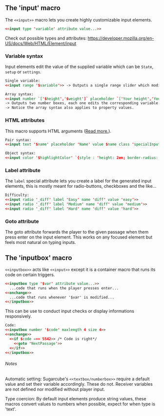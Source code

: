 ## The 'input' macro ##

The `<<input>>` macro lets you create highly customizable input elements.

```html
<<input type 'variable' attribute value...>>
```

Check out possible types and attributes: https://developer.mozilla.org/en-US/docs/Web/HTML/Element/input

### Variable syntax ###

Input elements edit the value of the supplied variable which can be `State`, `setup` or `settings`.

```html
Single variable:
<<input range '$variable'>> -> Outputs a single range slider which modifies '$variable'

Array syntax:
<<input number `['$height','$weight']` placeholder `['Your height','Your weight']`>>
-> Outputs two number boxes, each one edits the corresponding variable.
-> Notice the array syntax also applies to property values.
```

### HTML attributes ###

This macro supports HTML arguments ([Read more.](https://github.com/MalifaciousGames/Mali-s-Macros/blob/main/htmlarguments.md)).

```html
Pair syntax:
<<input text '$name' placeholder 'Name' value $name class 'specialInput'>>

Object syntax:
<<input color '$highlightColor' `{style : 'height: 2em; border-radius: 1em', id : 'colorSelection'}`>>
```

### Label attribute ###

The `label` special attribute lets you create a label for the generated input elements, this is mostly meant for radio-buttons, checkboxes and the like...

```html
Difficulty:
<<input radio '_diff' label 'Easy' name 'diff' value 'easy'>>
<<input radio '_diff' label 'Medium' name 'diff' value 'medium'>>
<<input radio '_diff' label 'Hard' name 'diff' value 'hard'>>
```

### Goto attribute ###

The goto attribute forwards the player to the given passage when them press enter on the input element.
This works on any focused element but feels most natural on typing inputs.

## The 'inputbox' macro ##

`<<inputbox>>` acts like `<<input>>` except it is a container macro that runs its code on certain triggers.

```html
<<inputbox type '$var' attribute value...>>
  ...code that runs when the player presses enter...
<<onchange>>
  ...code that runs whenever '$var' is modified...
<</inputbox>>
```

This can be use to conduct input checks or display informations responsively.

```html
Code:
<<inputbox number '$code' maxlength 4 size 4>>
<<onchange>>
  <<if $code === 5542>> /* Code is right*/
    <<goto 'NextPassage'>>
  <</if>>
<</inputbox>>
```

###### Notes ######

Automatic setting: Sugarcube's `<<textbox/numberbox>>` require a default value and set their variable accordingly. These do not. Receiver variables are not defined nor modified without player input.

Type coercion: By default input elements produce string values, these macros convert values to numbers when possible, expect for when type is 'text'.


